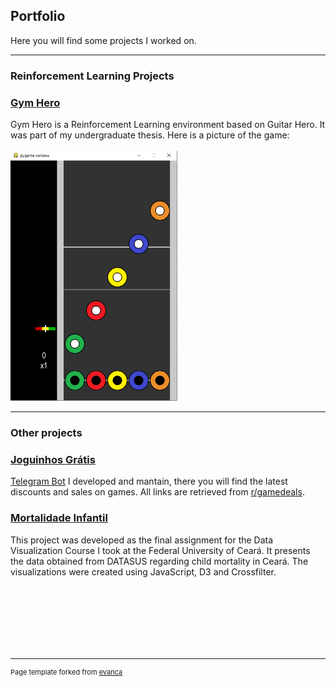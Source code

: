 ## Portfolio
Here you will find some projects I worked on.

---

### Reinforcement Learning Projects

<!-- [Project 1 Title](/sample_page)
<img src="images/dummy_thumbnail.jpg?raw=true"/>

---
[Project 2 Title](/pdf/sample_presentation.pdf)
<img src="images/dummy_thumbnail.jpg?raw=true"/>

---
[Gym Hero](/_pages/gymhero)
<img src="images/dummy_thumbnail.jpg?raw=true"/> -->

### [Gym Hero](/gym-hero)
Gym Hero is a Reinforcement Learning environment based on Guitar Hero. It was part of my undergraduate thesis. Here is a picture of the game:<br/><br/>
<img src="images/gym-hero.png?raw=true" height="400"/>

---
### Other projects
### [Joguinhos Grátis](/JoguinhosGratis)
<a href="https://t.me/joguinhosgratis">Telegram Bot</a> I developed and mantain, there you will find the latest discounts and sales on games. All links are retrieved from <a href="https://reddit.com/r/gamedeals">r/gamedeals</a>.

### [Mortalidade Infantil](/Visudados_projeto)
This project was developed as the final assignment for the Data Visualization Course I took at the Federal University of Ceará. It presents the data obtained from DATASUS regarding child mortality in Ceará. The visualizations were created using JavaScript, D3 and Crossfilter.

<br/><br/><br/><br/><br/><br/>



---
<p style="font-size:11px">Page template forked from <a href="https://github.com/evanca/quick-portfolio">evanca</a></p>
<!-- Remove above link if you don't want to attibute -->
